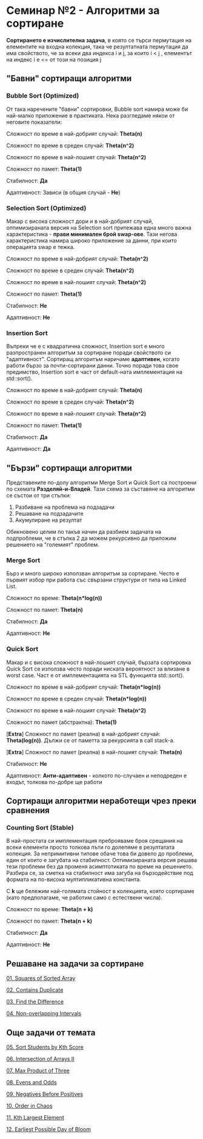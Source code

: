 # Семинар №2 - Алгоритми за сортиране
**Сортирането е изчислителна задача**, в която се търси пермутация на елементите на входна колекция, така че резултатната пермутация да има свойството, че за всеки два индекса i и j, за които i < j , елементът на индекс i е <= от този на позиция j

## "Бавни" сортиращи алгоритми
### Bubble Sort (Optimized)
От така наречените "бавни" сортировки, Bubble sort намира може би най-малко приложение в практиката. Нека разгледаме някои от неговите показатели:

Сложност по време в най-добрият случай: **Theta(n)**

Сложност по време в среден случай: **Theta(n^2)**

Сложност по време в най-лошият случай: **Theta(n^2)**

Сложност по памет: **Theta(1)**

Стабилност: **Да**

Адаптивност: Зависи (в общия случай - **Не**)

### Selection Sort (Optimized)
Макар с висока сложност дори и в най-добрият случай, оптимизираната версия на Selection sort притежава една много важна характеристика - **прави минимален брой swap-ове**. Тази негова характеристика намира широко приложение за данни, при които операцията swap е тежка. 

Сложност по време в най-добрият случай: **Theta(n^2)**

Сложност по време в среден случай: **Theta(n^2)**

Сложност по време в най-лошият случай: **Theta(n^2)**

Сложност по памет: **Theta(1)**

Стабилност: **Не**

Адаптивност: **Не**

### Insertion Sort
Въпреки че е с квадратична сложност, Insertion sort е много разпространен алгоритъм за сортиране поради свойството си "адаптивност". Сортиращ алгоритъм наричаме **адаптивен**, когато работи бързо за почти-сортирани данни. Точно поради това свое предимство, Insertion sort е част от default-ната имплементация на std::sort().

Сложност по време в най-добрият случай: **Theta(n)**

Сложност по време в среден случай: **Theta(n^2)**

Сложност по време в най-лошият случай: **Theta(n^2)**

Сложност по памет: **Theta(1)**

Стабилност: **Да**

Адаптивност: **Да**

## "Бързи" сортиращи алгоритми
Представените по-долу алгоритми Merge Sort и Quick Sort са построени по схемата **Разделяй-и-Владей**. Тази схема за съставяне на алгоритми се състои от три стъпки:

1) Разбиване на проблема на подзадачи
2) Решаване на подзадачите
3) Акумулиране на резултат

Обикновено целим по такъв начин да разбием задачата на подпроблеми, че в стъпка 2 да можем рекурсивно да приложим решението на "големият" проблем.

### Merge Sort
Бърз и много широко използван алгоритъм за сортиране. Често е първият избор при работа със свързани структури от типа на Linked List.

Сложност по време: **Theta(n*log(n))**

Сложност по памет: **Theta(n)**

Стабилност: **Да**

Адаптивност: **Не**

### Quick Sort
Макар и с висока сложност в най-лошият случай, бързата сортировка Quick Sort се използва често поради ниската вероятност за влизане в worst case. Част е от имплементацията на STL функцията std::sort(). 

Сложност по време в най-добрият случай: **Theta(n*log(n))**

Сложност по време в среден случай: **Theta(n*log(n))**

Сложност по време в най-лошият случай: **Theta(n^2)**

Сложност по памет (абстрактна): **Theta(1)**

[**Extra**] Сложност по памет (реална) в най-добрият случай: **Theta(log(n))**. Дължи се от паметта за рекурсията в call stack-а.

[**Extra**] Сложност по памет (реална) в най-лошият случай: **Theta(n)**

Стабилност: **Не**

Адаптивност: **Анти-адаптивен** - колкото по-случаен и неподреден е входът, толкова по-добре ще работи 

## Сортиращи алгоритми неработещи чрез преки сравнения

### Counting Sort (Stable)
В най-простата си имплементация преброяваме броя срещания на всеки елементи просто толкова пъти го долепяме в резултатата колекция. За непримитивни типове обаче това би довело до проблеми, един от които е загубата на стабилност. Оптимизираната версия решава тези проблеми без да променя асимптотиката по време на решението. Разбира се, за сметка на стабилност има загуба на бързодействие под формата на по-висока мултипликативна константа.

С **k** ще бележим най-голямата стойност в колекцията, която сортираме (като предполагаме, че работим само с естествени числа).

Сложност по време: **Theta(n + k)**

Сложност по памет: **Theta(n + k)**

Стабилност: **Да**

Адаптивност: **Не**

## Решаване на задачи за сортиране

[01. Squares of Sorted Array](https://leetcode.com/problems/squares-of-a-sorted-array/description/)

[02. Contains Duplicate](https://leetcode.com/problems/contains-duplicate/description/)

[03. Find the Difference](https://leetcode.com/problems/find-the-difference/description/)

[04. Non-overlapping Intervals](https://leetcode.com/problems/non-overlapping-intervals/description/)

## Още задачи от темата

[05. Sort Students by Kth Score](https://leetcode.com/problems/sort-the-students-by-their-kth-score/)

[06. Intersection of Arrays II](https://leetcode.com/problems/intersection-of-two-arrays-ii/description/)

[07. Max Product of Three](https://leetcode.com/problems/maximum-product-of-three-numbers/description/)

[08. Evens and Odds](./Solutions/Evens%20and%20Odds/Task.md)

[09. Negatives Before Positives](./Solutions/Evens%20and%20Odds/Task.md)

[10. Order in Chaos](https://www.hackerrank.com/contests/sda-test1-2022-2023/challenges/challenge-3676)

[11. Kth Largest Element](https://leetcode.com/problems/kth-largest-element-in-an-array/description/)

[12. Earliest Possible Day of Bloom](https://leetcode.com/problems/earliest-possible-day-of-full-bloom/description/)
